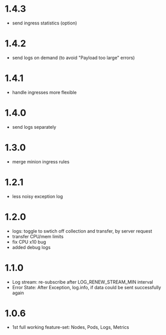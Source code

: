 # 1.4.3
- send ingress statistics (option)

# 1.4.2
- send logs on demand (to avoid "Payload too large" errors)

# 1.4.1
- handle ingresses more flexible

# 1.4.0
- send logs separately

# 1.3.0
- merge minion ingress rules

# 1.2.1
- less noisy exception log

# 1.2.0
- logs: toggle to swtich off collection and transfer, by server request
- transfer CPU/mem limits
- fix CPU x10 bug
- added debug logs

# 1.1.0
- Log stream: re-subscribe after LOG_RENEW_STREAM_MIN interval 
- Error State: After Exception, log.info, if data could be sent successfully again

# 1.0.6
- 1st full working feature-set: Nodes, Pods, Logs, Metrics